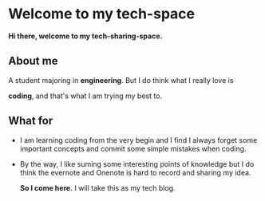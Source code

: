 # Welcome to my tech-space

**Hi there, welcome to my tech-sharing-space.**

## About me

A student majoring in **engineering**. But I do think what I really love is

**coding**, and that's what I am trying my best to.

## What for

* I am learning coding from the very begin and I find I always forget some important concepts and commit some simple mistakes when coding.

* By the way, I like suming some interesting points of knowledge but I do think the evernote and Onenote is hard to record and sharing my idea.

  **So I come here.** I will take this as my tech blog.
